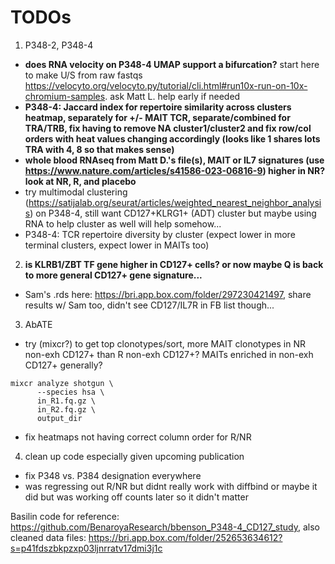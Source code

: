 # TODOs
1. P348-2, P348-4
 - **does RNA velocity on P348-4 UMAP support a bifurcation?** start here to make U/S from raw fastqs https://velocyto.org/velocyto.py/tutorial/cli.html#run10x-run-on-10x-chromium-samples. ask Matt L. help early if needed
 - **P348-4: Jaccard index for repertoire similarity across clusters heatmap, separately for +/- MAIT TCR, separate/combined for TRA/TRB, fix having to remove NA cluster1/cluster2 and fix row/col orders with heat values changing accordingly (looks like 1 shares lots TRA with 4, 8 so that makes sense)**
 - **whole blood RNAseq from Matt D.'s file(s), MAIT or IL7 signatures (use https://www.nature.com/articles/s41586-023-06816-9) higher in NR? look at NR, R, and placebo**
 - try multimodal clustering (https://satijalab.org/seurat/articles/weighted_nearest_neighbor_analysis) on P348-4, still want CD127+KLRG1+ (ADT) cluster but maybe using RNA to help cluster as well will help somehow...
 - P348-4: TCR repertoire diversity by cluster (expect lower in more terminal clusters, expect lower in MAITs too)
2. **is KLRB1/ZBT TF gene higher in CD127+ cells? or now maybe Q is back to more general CD127+ gene signature...**
 - Sam's .rds here: https://bri.app.box.com/folder/297230421497, share results w/ Sam too, didn't see CD127/IL7R in FB list though...
3. AbATE
 - try (mixcr?) to get top clonotypes/sort, more MAIT clonotypes in NR non-exh CD127+ than R non-exh CD127+? MAITs enriched in non-exh CD127+ generally?
```{python}
mixcr analyze shotgun \
      --species hsa \
      in_R1.fq.gz \
      in_R2.fq.gz \
      output_dir
```
 - fix heatmaps not having correct column order for R/NR
4. clean up code especially given upcoming publication
 - fix P348 vs. P384 designation everywhere
 - was regressing out R/NR but didnt really work with diffbind or maybe it did but was working off counts later so it didn't matter

Basilin code for reference: https://github.com/BenaroyaResearch/bbenson_P348-4_CD127_study, also cleaned data files: https://bri.app.box.com/folder/252653634612?s=p41fdszbkpzxp03ljnrratv17dmi3j1c